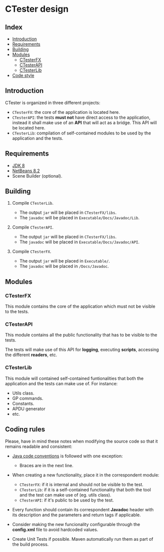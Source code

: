 # CTester design

## Index

- [Introduction](#Introduction)
- [Requirements](#Requirements)
- [Building](#Building)
- [Modules](#Modules)
  - [CTesterFX](#CTesterFX)
  - [CTesterAPI](#CTesterAPI)
  - [CTesterLib](#CTesterLib)
- [Code style](#Code&#32;style)

## Introduction

CTester is organized in three different projects:

- `CTesterFX`: the core of the application is located here.
- `CTesterAPI`: the tests __must not__ have direct access to the application, instead it shall make use of an __API__ that will act as a bridge. This API will be located here.
- `CTesterLib`: compilation of self-contained modules to be used by the application and the tests.

## Requirements

- [JDK 8](https://www.oracle.com/technetwork/java/javase/downloads/jdk8-downloads-2133151.html)
- [NetBeans 8.2](https://netbeans.org/downloads/8.2/)
- Scene Builder (optional).

## Building

1. Compile `CTesterLib`.
    - The output `jar` will be placed in `CTesterFX/libs`.
    - The `javadoc` will be placed in `Executable/Docs/Javadoc/Lib`.

2. Compile `CTesterAPI`.
    - The output `jar` will be placed in `CTesterFX/libs`.
    - The `javadoc` will be placed in `Executable/Docs/Javadoc/API`.

3. Compile `CTesterFX`.
    - The output `jar` will be placed in `Executable/`.
    - The `javadoc` will be placed in `/Docs/Javadoc`.

## Modules

### CTesterFX

This module contains the core of the application which must not be visible to the tests.

### CTesterAPI

This module contains all the public functionality that has to be visible to the tests.

The tests will make use of this API for __logging__, executing __scripts__, accessing the different __readers__, etc.

### CTesterLib

This module will contained self-contained funtionalities that both the application and the tests can make use of. For instance:

- Utils class.
- GP commands.
- Constants.
- APDU generator
- etc.

## Coding rules

Please, have in mind these notes when modifying the source code so that it remains readable and consistent:

- [Java code conventions](https://www.oracle.com/technetwork/java/codeconventions-150003.pdf) is followed with one exception:
  - Braces are in the next line.

- When creating a new functionality, place it in the correspondent module:
  - `CTesterFX`: if it is internal and should not be visible to the test.
  - `CTesterLib`: if it is a self-contained functionality that both the tool and the test can make use of (eg. utils class).
  - `CTesterAPI`: if it's public to be used by the test.

- Every function should contain its correspondent __Javadoc__ header with its description and the parameters and return tags if applicable.

- Consider making the new funcionality configurable through the __config.xml__ file to avoid hardcoded values.

- Create Unit Tests if possible. Maven automatically run them as part of the build process.
